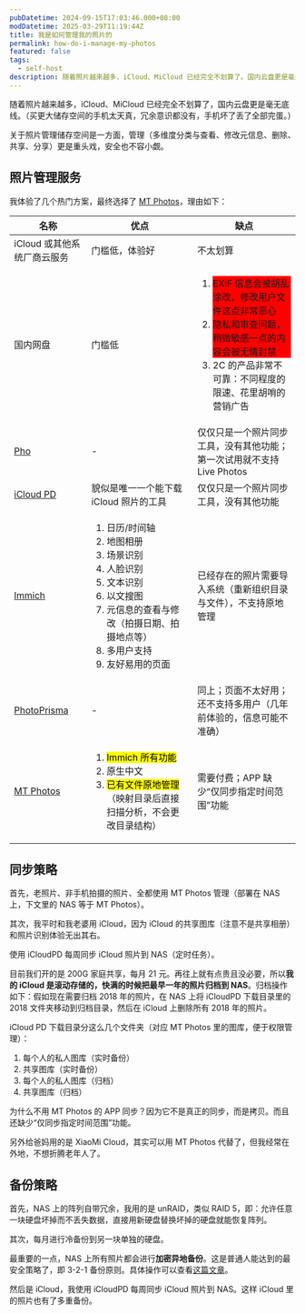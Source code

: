 ```yaml
---
pubDatetime: 2024-09-15T17:03:46.000+08:00
modDatetime: 2025-03-29T11:19:44Z
title: 我是如何管理我的照片的
permalink: how-do-i-manage-my-photos
featured: false
tags:
  - self-host
description: 随着照片越来越多，iCloud、MiCloud 已经完全不划算了。国内云盘更是毫无底线。我在这里分享一下我的方案。
---
```


随着照片越来越多，iCloud、MiCloud 已经完全不划算了，国内云盘更是毫无底线。（买更大储存空间的手机太天真，冗余意识都没有，手机坏了丢了全部完蛋。）

关于照片管理储存空间是一方面，管理（多维度分类与查看、修改元信息、删除、共享、分享）更是重头戏，安全也不容小觑。

## 照片管理服务

我体验了几个热门方案，最终选择了 [MT Photos](https://mtmt.tech/)，理由如下：

<table>
  <thead>
    <tr>
      <th>名称</th>
      <th>优点</th>
      <th>缺点</th>
    </tr>
  </thead>
  <tbody>
    <tr>
      <td>iCloud 或其他系统厂商云服务</td>
      <td>门槛低，体验好</td>
      <td>不太划算</td>
    </tr>
    <tr>
      <td>国内网盘</td>
      <td>门槛低</td>
      <td>
        <ol>
          <li style="background-color: red;">EXIF 信息会被胡乱涂改，修改用户文件这点非常恶心</li>
          <li style="background-color: red;">隐私和审查问题，稍微敏感一点的内容会被无情封禁</li>
          <li>2C 的产品非常不可靠：不同程度的限速、花里胡哨的营销广告</li>
        </ol>
      </td>
    </tr>
    <tr>
      <td><a href="https://github.com/fregie/pho">Pho</a></td>
      <td>-</td>
      <td>仅仅只是一个照片同步工具，没有其他功能；第一次试用就不支持 Live Photos</td>
    </tr>
    <tr>
      <td><a href="https://github.com/icloud-photos-downloader/icloud_photos_downloader">iCloud PD</a></td>
      <td>貌似是唯一一个能下载 iCloud 照片的工具</td>
      <td>仅仅只是一个照片同步工具，没有其他功能</td>
    </tr>
    <tr>
      <td><a href="https://github.com/immich-app/immich">Immich</a></td>
      <td>
        <ol>
          <li>日历/时间轴</li>
          <li>地图相册</li>
          <li>场景识别</li>
          <li>人脸识别</li>
          <li>文本识别</li>
          <li>以文搜图</li>
          <li>元信息的查看与修改（拍摄日期、拍摄地点等）</li>
          <li>多用户支持</li>
          <li>友好易用的页面</li>
        </ol>
      </td>
      <td>已经存在的照片需要导入系统（重新组织目录与文件），不支持原地管理</td>
    </tr>
    <tr>
      <td><a href="https://www.photoprism.app">PhotoPrisma</a></td>
      <td>-</td>
      <td>同上；页面不太好用；还不支持多用户（几年前体验的，信息可能不准确）</td>
    </tr>
    <tr>
      <td><a href="https://mtmt.tech/">MT Photos</a></td>
      <td>
        <ol>
          <li><mark>Immich 所有功能</mark></li>
          <li>原生中文</li>
          <li><mark>已有文件原地管理</mark>（映射目录后直接扫描分析，不会更改目录结构）</li>
        </ol>
      </td>
      <td>需要付费；APP 缺少“仅同步指定时间范围”功能</td>
    </tr>
  </tbody>
</table>

## 同步策略

首先，老照片、非手机拍摄的照片、全都使用 MT Photos 管理（部署在 NAS 上，下文里的 NAS 等于 MT Photos）。

其次，我平时和我老婆用 iCloud，因为 iCloud 的共享图库（注意不是共享相册）和照片识别体验无出其右。

使用 iCloudPD 每周同步 iCloud 照片到 NAS（定时任务）。

目前我们开的是 200G 家庭共享，每月 21 元。再往上就有点贵且没必要，所以**我的 iCloud 是滚动存储的，快满的时候把最早一年的照片归档到 NAS**。归档操作如下：假如现在需要归档 2018 年的照片，在 NAS 上将 iCloudPD 下载目录里的 2018 文件夹移动到归档目录，然后在 iCloud 上删除所有 2018 年的照片。

iCloud PD 下载目录分这么几个文件夹（对应 MT Photos 里的图库，便于权限管理）：

1. 每个人的私人图库（实时备份）
2. 共享图库（实时备份）
3. 每个人的私人图库（归档）
4. 共享图库（归档）

为什么不用 MT Photos 的 APP 同步？因为它不是真正的同步，而是拷贝。而且还缺少“仅同步指定时间范围”功能。

另外给爸妈用的是 XiaoMi Cloud，其实可以用 MT Photos 代替了，但我经常在外地，不想折腾老年人了。

## 备份策略

首先，NAS 上的阵列自带冗余，我用的是 unRAID，类似 RAID 5，即：允许任意一块硬盘坏掉而不丢失数据，直接用新硬盘替换坏掉的硬盘就能恢复阵列。

其次，每月进行冷备份到另一块单独的硬盘。

最重要的一点，NAS 上所有照片都会进行**加密异地备份**。这是普通人能达到的最安全策略了，即 3-2-1 备份原则。具体操作可以查看[这篇文章](/zh/posts/offsite-disaster-recovery-for-unraid-with-rclone)。

然后是 iCloud，我使用 iCloudPD 每周同步 iCloud 照片到 NAS。这样 iCloud 里的照片也有了多重备份。
